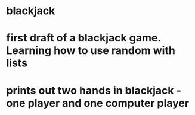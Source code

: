 # blackjack
# first draft of a blackjack game. Learning how to use random with lists
# prints out two hands in blackjack - one player and one computer player

